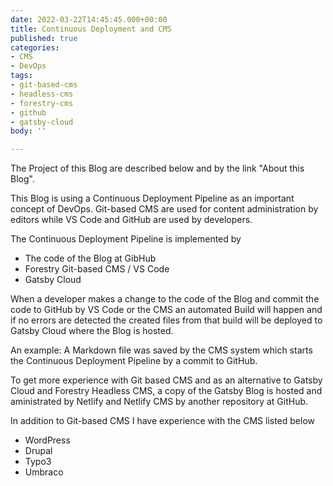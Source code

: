 ```yaml
---
date: 2022-03-22T14:45:45.000+00:00
title: Continuous Deployment and CMS
published: true
categories:
- CMS
- DevOps
tags:
- git-based-cms
- headless-cms
- forestry-cms
- github
- gatsby-cloud
body: ''

---
```

The Project of this Blog are described below and by the link "About this Blog".

This Blog is using a Continuous Deployment Pipeline as an important concept of DevOps. Git-based CMS are used for content administration by editors while VS Code and GitHub are used by developers.

The Continuous Deployment Pipeline is implemented by

* The code of the Blog at GibHub
* Forestry Git-based CMS / VS Code
* Gatsby Cloud

When a developer makes a change to the code of the Blog and commit the code to GitHub by VS Code or the CMS an automated Build will happen and if no errors are detected the created files from that build will be deployed to Gatsby Cloud where the Blog is hosted.

An example: A Markdown file was saved by the CMS system which starts the Continuous Deployment Pipeline by a commit to GitHub.

To get more experience with Git based CMS and as an alternative to Gatsby Cloud and Forestry Headless CMS, a copy of the Gatsby Blog is hosted and aministrated by Netlify and Netlify CMS by another repository at GitHub.

In addition to Git-based CMS I have experience with the CMS listed below

* WordPress
* Drupal
* Typo3
* Umbraco